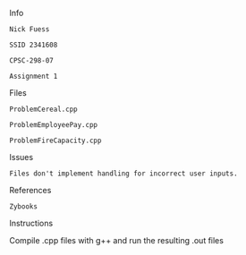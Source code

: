 Info

    Nick Fuess 

    SSID 2341608 

    CPSC-298-07

    Assignment 1

Files

    ProblemCereal.cpp 

    ProblemEmployeePay.cpp 

    ProblemFireCapacity.cpp

Issues

    Files don't implement handling for incorrect user inputs. 

References

    Zybooks

Instructions

Compile .cpp files with g++ and run the resulting .out files
